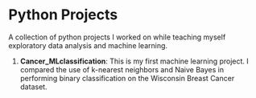 # Python Projects

A collection of python projects I worked on while teaching myself exploratory data analysis and machine learning.  

1) **Cancer_MLclassification**: This is my first machine learning project. I compared the use of k-nearest neighbors and Naive Bayes in performing binary classification on the Wisconsin Breast Cancer dataset.
